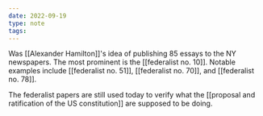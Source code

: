 ```yaml
---
date: 2022-09-19
type: note
tags: 
---
```


Was [[Alexander Hamilton]]'s idea of publishing 85 essays to the NY newspapers. The most prominent is the [[federalist no. 10]]. Notable examples include [[federalist no. 51]], [[federalist no. 70]], and [[federalist no. 78]].

The federalist papers are still used today to verify what the [[proposal and ratification of the US constitution]] are supposed to be doing.
